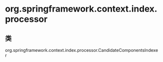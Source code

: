 # org.springframework.context.index.processor

## 类

org.springframework.context.index.processor.CandidateComponentsIndexer




